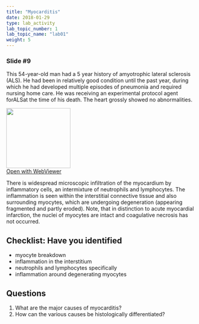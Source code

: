 ```yaml
---
title: "Myocarditis"
date: 2018-01-29
type: lab_activity
lab_topic_number: 1
lab_topic_name: "lab01"
weight: 5
---
```

<div class="entrybody">
<h3>Slide #9</h3>

<p>This 54-year-old man had a 5 year history of amyotrophic lateral sclerosis (ALS). He had been in relatively good condition until the past year, during which he had developed multiple episodes of pneumonia and required nursing home care. He was receiving an experimental protocol agent for<span class="caps">ALS</span>at the time of his death. The heart grossly showed no abnormalities.</p>

<div class="thumbnail"><a href="http://virtualslides.cumc.columbia.edu/3475.svs/view.apml?" target="_blank"><img alt="" src="http://pathologylab.ccnmtl.columbia.edu/assets/images/slide_3475.jpg" width="170" height="159" class="mt-image-left"></a><br><a href="http://virtualslides.cumc.columbia.edu/3475.svs/view.apml?" target="_blank">Open with WebViewer</a></div>

<p>There is widespread microscopic infiltration of the myocardium by inflammatory cells, an intermixture of neutrophils and lymphocytes. The inflammation is seen within the interstitial connective tissue and also surrounding myocytes, which are undergoing degeneration (appearing fragmented and partly eroded). Note, that in distinction to acute myocardial infarction, the nuclei of myocytes are intact and coagulative necrosis has not occurred.<br clear="all"></p>

<h2>Checklist: Have you identified</h2>


<ul class="checklist">
<li>myocyte breakdown</li>
<li>inflammation in the interstitium</li>
<li>neutrophils and lymphocytes specifically</li>
<li>inflammation around degenerating myocytes</li>
</ul>



<h2>Questions</h2>


<ol>
<li>What are the major causes of myocarditis?</li>
<li>How can the various causes be histologically differentiated?</li>
</ol>


						
</div>
